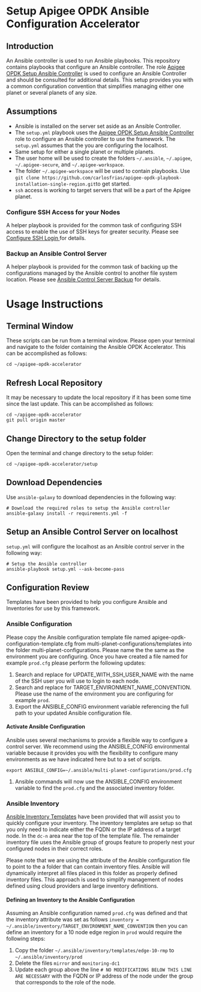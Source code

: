 # Setup Apigee OPDK Ansible Configuration Accelerator

## Introduction
An Ansible controller is used to run Ansible playbooks. This repository contains playbooks that 
configure an Ansible controller. The role [Apigee OPDK Setup Ansible Controller](https://github.com/carlosfrias/apigee-opdk-setup-ansible-controller) 
is used to configure an Ansible Controller and should be consulted for additional details. This 
setup provides you with a common configuration convention that simplifies managing either one planet 
or several planets of any size.  

## Assumptions
* Ansible is installed on the server set aside as an Ansible Controller. 
* The `setup.yml` playbook uses the [Apigee OPDK Setup Ansible Controller](https://github.com/carlosfrias/apigee-opdk-setup-ansible-controller) 
role to configure an Ansible controller to use the framework. The `setup.yml` assumes that the you 
are configuring the localhost. 
* Same setup for either a single planet or multiple planets.
* The user home will be used to create the folders `~/.ansible`, `~/.apigee`, `~/.apigee-secure`, 
and `~/.apigee-workspace`.
* The folder `~/.apigee-workspace` will be used to contain playbooks. Use 
`git clone https://github.com/carlosfrias/apigee-opdk-playbook-installation-single-region.git`to get 
started.
* `ssh` access is working to target servers that will be a part of the Apigee planet.

### Configure SSH Access for your Nodes
A helper playbook is provided for the common task of configuring SSH access to enable the use of 
SSH keys for greater security. Please see 
[Configure SSH Login ](../infrastructure/configure-ssh-login) 
for details. 

### Backup an Ansible Control Server
A helper playbook is provided for the common task of backing up the configurations managed by the 
Ansible control to another file system location. Please see 
[Ansible Control Server Backup](../infrastructure/backup-ansible-controller) for details.

# Usage Instructions
## Terminal Window
These scripts can be run from a terminal window. Please open your terminal and navigate to the folder
containing the Ansible OPDK Accelerator. This can be accomplished as follows: 

    cd ~/apigee-opdk-accelerator

## Refresh Local Repository
It may be necessary to update the local repository if it has been some time since the last update.
This can be accomplished as follows: 

    cd ~/apigee-opdk-accelerator
    git pull origin master

## Change Directory to the setup folder
Open the terminal and change directory to the setup folder:

    cd ~/apigee-opdk-accelerator/setup

## Download Dependencies
Use `ansible-galaxy` to download dependencies in the following way: 

    # Download the required roles to setup the Ansible controller
    ansible-galaxy install -r requirements.yml -f

## Setup an Ansible Control Server on localhost

`setup.yml` will configure the localhost as an Ansible control server in the following way:
    
    # Setup the Ansible controller
    ansible-playbook setup.yml --ask-become-pass


## Configuration Review

Templates have been provided to help you configure Ansible and Inventories for use by this framework. 

### Ansible Configuration

Please copy the Ansible configuration template file named apigee-opdk-configuration-template.cfg from 
multi-planet-configurations/templates into the folder multi-planet-configurations. Please name the 
the same as the environment you are configuring. Once you have created a file named for example 
`prod.cfg` please perform the following updates:

1. Search and replace for UPDATE_WITH_SSH_USER_NAME with the name of the SSH user you will use to 
login to each node. 
1. Search and replace for TARGET_ENVIRONMENT_NAME_CONVENTION. Please use the name of the environment 
you are configuring for example `prod`.
1. Export the ANSIBLE_CONFIG environment variable referencing the full path to your updated
Ansible configuration file. 

#### Activate Ansible Configuration

Ansible uses several mechanisms to provide a flexible way to configure a control server. We recommend
using the ANSIBLE_CONFIG environmental variable because it provides you with the flexibility to 
configure many environments as we have indicated here but to a set of scripts. 

    export ANSIBLE_CONFIG=~/.ansible/multi-planet-configurations/prod.cfg
    
1. Ansible commands will now use the ANSIBLE_CONFIG environment variable to find the `prod.cfg` and
the associated inventory folder. 

### Ansible Inventory 

[Ansible Inventory Templates](https://github.com/carlosfrias/apigee-opdk-ansible-inventory-samples) 
have been provided that will assist you to quickly configure your 
inventory. The inventory templates are setup so that you only need to indicate either the FQDN or 
the IP address of a target node. In the `dc-n` area near the top of the template file. The remainder
inventory file uses the Ansible group of groups feature to properly nest your configured nodes in 
their correct roles. 

Please note that we are using the attribute of the Ansible configuration file to point to the a 
folder that can contain inventory files. Ansible will dynamically interpret all files placed in this 
folder as properly defined inventory files. This approach is used to simplify management of nodes 
defined using cloud providers and large inventory definitions.

#### Defining an Inventory to the Ansible Configuration
Assuming an Ansible configuration named `prod.cfg` was defined and that the inventory attribute was 
set as follows `inventory = ~/.ansible/inventory/TARGET_ENVIRONMENT_NAME_CONVENTION` then you can 
define an inventory for a 10 node edge region in `prod` would require the following steps: 

1. Copy the folder `~/.ansible/inventory/templates/edge-10-rmp` to `~/.ansible/inventory/prod`
1. Delete the files `mirror` and `monitoring-dc1`
1. Update each group above the line `# NO MODIFICATIONS BELOW THIS LINE ARE NECESSARY` with the FQDN
or IP address of the node under the group that corresponds to the role of the node. 
